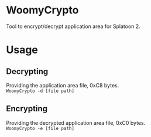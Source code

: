 # WoomyCrypto
Tool to encrypt/decrypt application area for Splatoon 2.

# Usage
## Decrypting
Providing the application area file, 0xC8 bytes. <br>
`WoomyCrypto -d [file path]`
## Encrypting
Providing the decrypted application area file, 0xC0 bytes. <br>
`WoomyCrypto -e [file path]`
